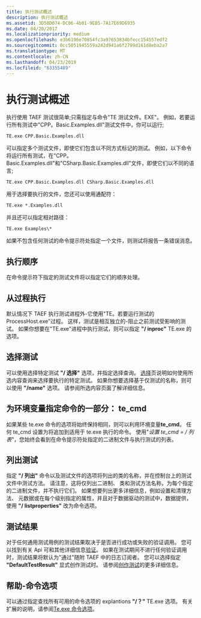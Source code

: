 ```yaml
---
title: 执行测试概述
description: 执行测试概述
ms.assetid: 3D58D074-DC06-4b01-9EB5-7A17E69D6935
ms.date: 04/20/2017
ms.localizationpriority: medium
ms.openlocfilehash: e3b6196e70854fc3a97653834bfecc154557edf2
ms.sourcegitcommit: 0cc5051945559a242d941a6f2799d161d8eba2a7
ms.translationtype: MT
ms.contentlocale: zh-CN
ms.lasthandoff: 04/23/2019
ms.locfileid: "63355489"
---
```

# <a name="overview-of-executing-tests"></a>执行测试概述


执行使用 TAEF 测试很简单;只需指定与命令"TE 测试文件。EXE"。 例如，若要运行所有测试中"CPP。Basic.Examples.dll"测试文件中，你可以运行;

``` syntax
TE.exe CPP.Basic.Examples.dll
```

可以指定多个测试文件，即使它们包含以不同方式标记的测试。 例如，以下命令将运行所有测试，在"CPP。Basic.Examples.dll"和"CSharp.Basic.Examples.dll"文件，即使它们以不同的语言;

``` syntax
TE.exe CPP.Basic.Examples.dll CSharp.Basic.Examples.dll
```

用于选择要执行的文件，您还可以使用通配符：

``` syntax
TE.exe *.Examples.dll
```

并且还可以指定相对路径：

``` syntax
TE.exe Examples\*
```

如果不包含任何测试的命令提示符处指定一个文件，则测试将报告一条错误消息。

## <a name="span-idorderofexecutionspanspan-idorderofexecutionspanspan-idorderofexecutionspanorder-of-execution"></a><span id="Order_of_Execution"></span><span id="order_of_execution"></span><span id="ORDER_OF_EXECUTION"></span>执行顺序


在命令提示符下指定的测试文件将以指定它们的顺序处理。

## <a name="span-idoutofprocessexecutionspanspan-idoutofprocessexecutionspanspan-idoutofprocessexecutionspanout-of-process-execution"></a><span id="OutOfProcessExecution"></span><span id="outofprocessexecution"></span><span id="OUTOFPROCESSEXECUTION"></span>从过程执行


默认情况下 TAEF 执行测试进程外-它使用"TE。若要运行测试的 ProcessHost.exe"过程。 这样，测试是相互独立的-阻止之前测试受影响的测试。 如果你想要在"TE.exe"进程中执行测试，则可以指定 **"/ inproc"** TE.exe 的选项。

## <a name="span-idselectingtestsspanspan-idselectingtestsspanspan-idselectingtestsspanselecting-tests"></a><span id="Selecting_Tests"></span><span id="selecting_tests"></span><span id="SELECTING_TESTS"></span>选择测试


可以使用选择特定测试 **"/ 选择"** 选项，并指定选择查询。 [选择](selection.md)页说明如何使用所选内容查询来选择要执行的特定测试。 如果你想要选择基于仅测试的名称，则可以使用 **"/name"** 选项。 请参阅所选内容页面了解详细信息。

## <a name="span-idspecifyingpartofcommandasenvironmentvariabletecmdspanspan-idspecifyingpartofcommandasenvironmentvariabletecmdspanspan-idspecifyingpartofcommandasenvironmentvariabletecmdspanspecifying-part-of-command-as-environment-variable-tecmd"></a><span id="Specifying_part_of_command_as_environment_variable__te_cmd"></span><span id="specifying_part_of_command_as_environment_variable__te_cmd"></span><span id="SPECIFYING_PART_OF_COMMAND_AS_ENVIRONMENT_VARIABLE__TE_CMD"></span>为环境变量指定命令的一部分： **te\_cmd**


如果某些 te.exe 命令的选项将始终保持相同，则可以利用环境变量**te\_cmd**。 任何 te\_cmd 设置为将追加到适用于 te.exe 执行的命令。 使用"*设置 te\_cmd = / 列表*"，您始终会看到在命令提示符处指定的二进制文件与执行测试的列表。

## <a name="span-idlistingtestsspanspan-idlistingtestsspanspan-idlistingtestsspanlisting-tests"></a><span id="Listing_Tests"></span><span id="listing_tests"></span><span id="LISTING_TESTS"></span>列出测试


指定 **"/ 列出"** 命令以及测试文件的选项将列出的类的名称，并在控制台上的测试文件中测试方法。 请注意，这将仅列出二进制、 类和测试方法名称，为每个指定的二进制文件，并不执行它们。 如果想要列出更多详细信息，例如设置和清理方法、 元数据或在每个级别指定的属性，并且对于数据驱动的测试中，数据提供，使用 **"/ listproperties"** 改为命令选项。

## <a name="span-idtestresultsspanspan-idtestresultsspanspan-idtestresultsspantest-results"></a><span id="Test_Results"></span><span id="test_results"></span><span id="TEST_RESULTS"></span>测试结果


对于任何通用测试用例的测试结果取决于是否进行成功或失败的验证调用。 您可以找到有关 Api 可和其他详细信息[验证](verify.md)。 如果在测试期间不进行任何验证调用时，测试结果将默认为"通过"随附 TAEF 中的日志订阅者。 您可以选择指定 **"DefaultTestResult"** 显式创作测试时。 请参阅[创作测试](authoring-tests.md)的更多详细信息。

## <a name="span-idhelp-commandoptionsspanspan-idhelp-commandoptionsspanspan-idhelp-commandoptionsspanhelp---command-options"></a><span id="Help_-_Command_Options"></span><span id="help_-_command_options"></span><span id="HELP_-_COMMAND_OPTIONS"></span>帮助-命令选项


可以通过指定查找所有可用的命令选项的 explantions **"/？"** TE.exe 选项。 有关扩展的说明，请参阅[Te.exe 命令选项](te-exe-command-line-parameters.md)。

 

 





